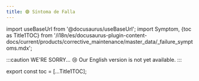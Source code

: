 ```yaml
---
title: 🟣 Síntoma de Falla
---
```


import useBaseUrl from '@docusaurus/useBaseUrl'; 
import Symptom, {toc as Title1TOC} from '/i18n/es/docusaurus-plugin-content-docs/current/products/corrective_maintenance/master_data/_failure_symptoms.mdx'; 

:::caution WE'RE SORRY... 😢
Our English version is not yet available.
:::

<Symptom/>


export const toc = [...Title1TOC];